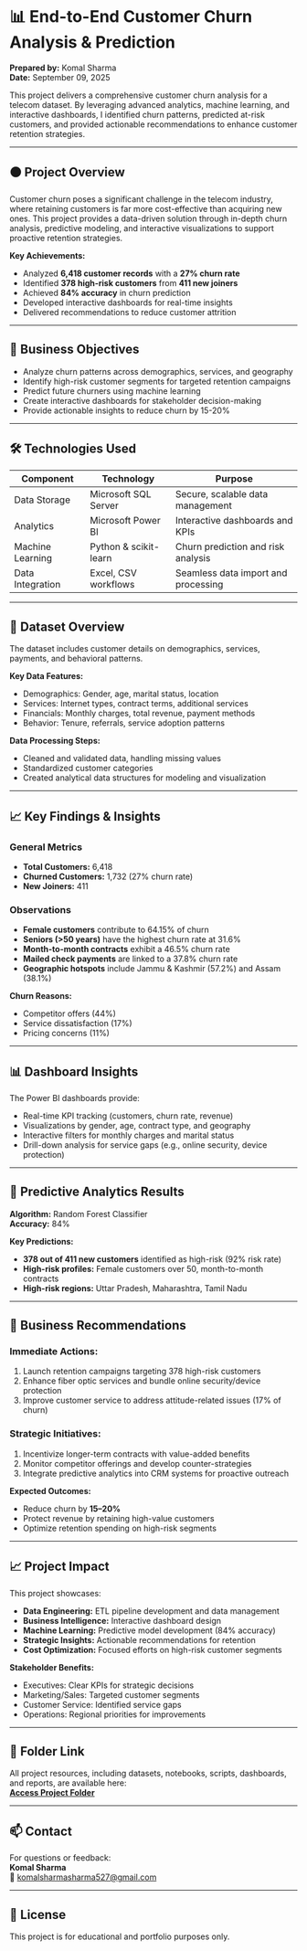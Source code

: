 # 📊 End-to-End Customer Churn Analysis & Prediction

**Prepared by:** Komal Sharma  
**Date:** September 09, 2025  

This project delivers a comprehensive customer churn analysis for a telecom dataset. By leveraging advanced analytics, machine learning, and interactive dashboards, I identified churn patterns, predicted at-risk customers, and provided actionable recommendations to enhance customer retention strategies.

---

## 🟠 Project Overview

Customer churn poses a significant challenge in the telecom industry, where retaining customers is far more cost-effective than acquiring new ones. This project provides a data-driven solution through in-depth churn analysis, predictive modeling, and interactive visualizations to support proactive retention strategies.

**Key Achievements:**
- Analyzed **6,418 customer records** with a **27% churn rate**
- Identified **378 high-risk customers** from **411 new joiners**
- Achieved **84% accuracy** in churn prediction
- Developed interactive dashboards for real-time insights
- Delivered recommendations to reduce customer attrition

---

## 🎯 Business Objectives

- Analyze churn patterns across demographics, services, and geography
- Identify high-risk customer segments for targeted retention campaigns
- Predict future churners using machine learning
- Create interactive dashboards for stakeholder decision-making
- Provide actionable insights to reduce churn by 15-20%

---

## 🛠 Technologies Used

| Component          | Technology             | Purpose                              |
|--------------------|------------------------|--------------------------------------|
| Data Storage       | Microsoft SQL Server   | Secure, scalable data management     |
| Analytics          | Microsoft Power BI    | Interactive dashboards and KPIs      |
| Machine Learning   | Python & scikit-learn | Churn prediction and risk analysis   |
| Data Integration   | Excel, CSV workflows  | Seamless data import and processing  |

---

## 📂 Dataset Overview

The dataset includes customer details on demographics, services, payments, and behavioral patterns.

**Key Data Features:**
- Demographics: Gender, age, marital status, location
- Services: Internet types, contract terms, additional services
- Financials: Monthly charges, total revenue, payment methods
- Behavior: Tenure, referrals, service adoption patterns

**Data Processing Steps:**
- Cleaned and validated data, handling missing values
- Standardized customer categories
- Created analytical data structures for modeling and visualization

---

## 📈 Key Findings & Insights

### General Metrics
- **Total Customers:** 6,418
- **Churned Customers:** 1,732 (27% churn rate)
- **New Joiners:** 411

### Observations
- **Female customers** contribute to 64.15% of churn
- **Seniors (>50 years)** have the highest churn rate at 31.6%
- **Month-to-month contracts** exhibit a 46.5% churn rate
- **Mailed check payments** are linked to a 37.8% churn rate
- **Geographic hotspots** include Jammu & Kashmir (57.2%) and Assam (38.1%)

**Churn Reasons:**
- Competitor offers (44%)
- Service dissatisfaction (17%)
- Pricing concerns (11%)

---

## 📊 Dashboard Insights

The Power BI dashboards provide:
- Real-time KPI tracking (customers, churn rate, revenue)
- Visualizations by gender, age, contract type, and geography
- Interactive filters for monthly charges and marital status
- Drill-down analysis for service gaps (e.g., online security, device protection)

---

## 🤖 Predictive Analytics Results

**Algorithm:** Random Forest Classifier  
**Accuracy:** 84%

**Key Predictions:**
- **378 out of 411 new customers** identified as high-risk (92% risk rate)
- **High-risk profiles:** Female customers over 50, month-to-month contracts
- **High-risk regions:** Uttar Pradesh, Maharashtra, Tamil Nadu

---

## 📌 Business Recommendations

### Immediate Actions:
1. Launch retention campaigns targeting 378 high-risk customers
2. Enhance fiber optic services and bundle online security/device protection
3. Improve customer service to address attitude-related issues (17% of churn)

### Strategic Initiatives:
1. Incentivize longer-term contracts with value-added benefits
2. Monitor competitor offerings and develop counter-strategies
3. Integrate predictive analytics into CRM systems for proactive outreach

**Expected Outcomes:**
- Reduce churn by **15–20%**
- Protect revenue by retaining high-value customers
- Optimize retention spending on high-risk segments

---

## 📈 Project Impact

This project showcases:
- **Data Engineering:** ETL pipeline development and data management
- **Business Intelligence:** Interactive dashboard design
- **Machine Learning:** Predictive model development (84% accuracy)
- **Strategic Insights:** Actionable recommendations for retention
- **Cost Optimization:** Focused efforts on high-risk customer segments

**Stakeholder Benefits:**
- Executives: Clear KPIs for strategic decisions
- Marketing/Sales: Targeted customer segments
- Customer Service: Identified service gaps
- Operations: Regional priorities for improvements

---

## 📂 Folder Link

All project resources, including datasets, notebooks, scripts, dashboards, and reports, are available here:  
**[Access Project Folder](https://drive.google.com/drive/folders/1E5c-jdjUpa5NpawElHB-jFeBkAZO8A7K?usp=sharing)**

---

## 📫 Contact

For questions or feedback:  
**Komal Sharma**  
📧 [komalsharmasharma527@gmail.com](komalsharmasharma527@gmail.com)

---

## 📜 License

This project is for educational and portfolio purposes only.
